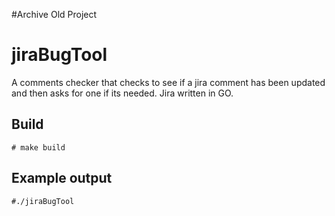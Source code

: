 #Archive Old Project

# jiraBugTool
A comments checker that checks to see if a jira comment has been updated and then asks for one if its needed. Jira written in GO.

## Build
```# make build```

## Example output
```
#./jiraBugTool


```
